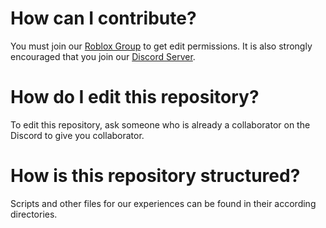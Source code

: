 # How can I contribute?
You must join our [Roblox Group](https://www.roblox.com/communities/35457597) to get edit permissions. It is also strongly encouraged that you join our [Discord Server](https://discord.gg/4cKsuUw6YP).

# How do I edit this repository?
To edit this repository, ask someone who is already a collaborator on the Discord to give you collaborator.

# How is this repository structured?
Scripts and other files for our experiences can be found in their according directories.

